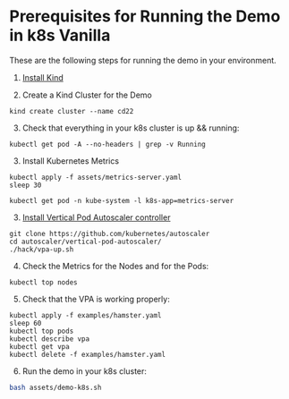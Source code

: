 # Prerequisites for Running the Demo in k8s Vanilla

These are the following steps for running the demo in your environment.

1. [Install Kind](https://kind.sigs.k8s.io/docs/user/quick-start/#installing-with-a-package-manager)

2. Create a Kind Cluster for the Demo 

```
kind create cluster --name cd22
```

3. Check that everything in your k8s cluster is up && running:

```
kubectl get pod -A --no-headers | grep -v Running
```

3. Install Kubernetes Metrics

```
kubectl apply -f assets/metrics-server.yaml
sleep 30

kubectl get pod -n kube-system -l k8s-app=metrics-server
```

3. [Install Vertical Pod Autoscaler controller](https://github.com/kubernetes/autoscaler/tree/master/vertical-pod-autoscaler#installation)

```
git clone https://github.com/kubernetes/autoscaler
cd autoscaler/vertical-pod-autoscaler/
./hack/vpa-up.sh
```

4. Check the Metrics for the Nodes and for the Pods:

```
kubectl top nodes
```

5. Check that the VPA is working properly:

```
kubectl apply -f examples/hamster.yaml
sleep 60
kubectl top pods
kubectl describe vpa
kubectl get vpa
kubectl delete -f examples/hamster.yaml
```

6. Run the demo in your k8s cluster:

```sh
bash assets/demo-k8s.sh
```
